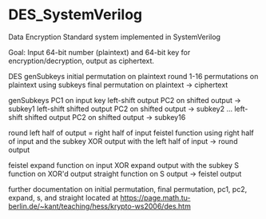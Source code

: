 # DES_SystemVerilog
Data Encryption Standard system implemented in SystemVerilog

Goal: Input 64-bit number (plaintext) and 64-bit key for encryption/decryption, output as ciphertext.

DES
genSubkeys
initial permutation on plaintext
round 1-16 permutations on plaintext using subkeys
final permutation on plaintext -> ciphertext


genSubkeys
PC1 on input key
left-shift output
PC2 on shifted output -> subkey1
left-shift shifted output
PC2 on shifted output -> subkey2
...
left-shift shifted output
PC2 on shifted output -> subkey16


round
left half of output = right half of input
feistel function using right half of input and the subkey
XOR output with the left half of input -> round output


feistel 
expand function on input
XOR expand output with the subkey
S function on XOR'd output
straight function on S output -> feistel output


further documentation on initial permutation, final permutation, pc1, pc2, expand, s, and straight located at
https://page.math.tu-berlin.de/~kant/teaching/hess/krypto-ws2006/des.htm
